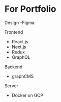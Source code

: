 # For Portfolio

Design 
-Figma

Frontend 
- React.js
- Next.js
- Redux
- GraphQL

Backend
- graphCMS

Server
- Docker on GCP 

